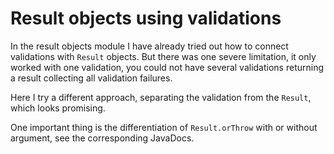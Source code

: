 # Result objects using validations
In the result objects module I have already tried out how to connect validations with `Result` objects.
But there was one severe limitation, it only worked with one validation, you could not have 
several validations returning a result collecting all validation failures.

Here I try a different approach, separating the validation from the `Result`, which looks promising.

One important thing is the differentiation of `Result.orThrow` with or without argument, see the
corresponding JavaDocs.
